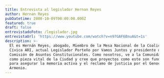 ```yaml
---
title: Entrevista al legislador Hernan Reyes
author: Hernan Reyes
pubDatetime: 2000-10-09T00:00:00.000Z
featured: true
draft: false
entrevistadoFoto: /legislador.jpg
entrevistaUrl: 'https://www.youtube.com/watch?v=n97GAF6BnuA&t=1s'
description: >-
  Él es Hernán Reyes, abogado, Miembro de la Mesa Nacional de la Coalición
  Cívica ARI, actual Legislador Porteño por Vamos Juntos y presidente de la
  Comisión de Asuntos Constitucionales. Como nosotros, ve a la Comunidad Armenia
  como pieza vital de la Ciudad y cree que proyectos como este son fundamentales
  para asegurar la memoria activa y el reclamo de justicia por el Genocidio
  Armenio.
---
```


